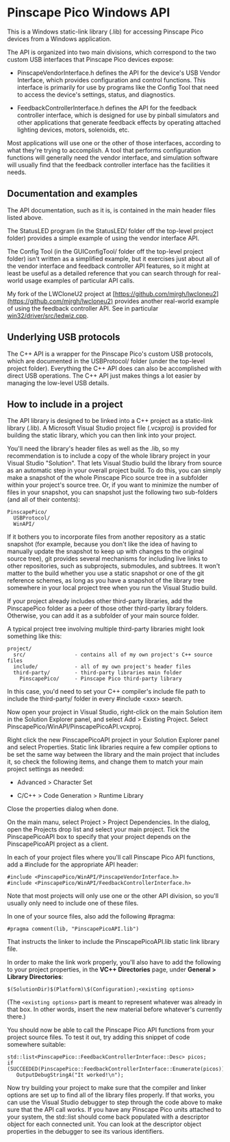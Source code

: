 # Pinscape Pico Windows API

This is a Windows static-link library (.lib) for accessing Pinscape
Pico devices from a Windows application.

The API is organized into two main divisions, which correspond to
the two custom USB interfaces that Pinscape Pico devices expose:

* PinscapeVendorInterface.h defines the API for the device's
  USB Vendor Interface, which provides configuration and control
  functions.  This interface is primarily for use by programs
  like the Config Tool that need to access the device's settings,
  status, and diagnostics.

* FeedbackControllerInterface.h defines the API for the feedback 
  controller interface, which is designed for use by pinball
  simulators and other applications that generate feedback
  effects by operating attached lighting devices, motors,
  solenoids, etc.

Most applications will use one or the other of those interfaces,
according to what they're trying to accomplish.  A tool that performs
configuration functions will generally need the vendor interface, and
simulation software will usually find that the feedback controller
interface has the facilities it needs.

## Documentation and examples

The API documentation, such as it is, is contained in the main
header files listed above.

The StatusLED program (in the StatusLED/ folder off the top-level
project folder) provides a simple example of using the vendor
interface API.

The Config Tool (in the GUIConfigTool/ folder off the top-level
project folder) isn't written as a simplified example, but it
exercises just about all of the vendor interface and feedback
controller API features, so it might at least be useful as a
detailed reference that you can search through for real-world
usage examples of particular API calls.

My fork of the LWCloneU2 project at [https://github.com/mjrgh/lwcloneu2](https://github.com/mjrgh/lwcloneu2)
provides another real-world example of using the feedback controller
API.  See in particular [win32/driver/src/ledwiz.cpp](https://github.com/mjrgh/lwcloneu2/blob/master/win32/driver/src/ledwiz.cpp).


## Underlying USB protocols

The C++ API is a wrapper for the Pinscape Pico's custom USB protocols,
which are documented in the USBProtocol/ folder (under the top-level
project folder).  Everything the C++ API does can also be accomplished
with direct USB operations.  The C++ API just makes things a lot easier
by managing the low-level USB details.


## How to include in a project

The API library is designed to be linked into a C++ project as a
static-link library (.lib).  A Microsoft Visual Studio project
file (.vcxproj) is provided for building the static library, which
you can then link into your project.

You'll need the library's header files as well as the .lib, so my
recommendation is to include a copy of the whole library project in
your Visual Studio "Solution".  That lets Visual Studio build the
library from source as an automatic step in your overall project
build.  To do this, you can simply make a snapshot of the whole
Pinscape Pico source tree in a subfolder within your project's source
tree.  Or, if you want to minimize the number of files in your
snapshot, you can snapshot just the following two sub-folders (and all
of their contents):

```
PinscapePico/
  USBProtocol/
  WinAPI/
```

If it bothers you to incorporate files from another repository as a
static snapshot (for example, because you don't like the idea of
having to manually update the snapshot to keep up with changes to the
original source tree), git provides several mechanisms for including
live links to other repositories, such as subprojects, submodules,
and subtrees.  It won't matter to the build whether you use a static
snapshot or one of the git reference schemes, as long as you have
a snapshot of the library tree somewhere in your local project tree
when you run the Visual Studio build.

If your project already includes other third-party libraries, add the
PinscapePico folder as a peer of those other third-party library
folders.  Otherwise, you can add it as a subfolder of your main
source folder.

A typical project tree involving multiple third-party libraries might
look something like this:

```
project/
  src/                - contains all of my own project's C++ source files
  include/            - all of my own project's header files
  third-party/        - third-party libraries main folder
    PinscapePico/     - Pinscape Pico third-party library
```

In this case, you'd need to set your C++ compiler's include file path to 
include the third-party/ folder in every #include \<xxx\> search.

Now open your project in Visual Studio, right-click on the main Solution
item in the Solution Explorer panel, and select Add > Existing Project.
Select PinscapePico/WinAPI/PinscapePicoAPI.vcxproj.

Right click the new PinscapePicoAPI project in your Solution Explorer
panel and select Properties.  Static link libraries require a few compiler
options to be set the same way between the library and the main project
that includes it, so check the following items, and change them to match
your main project settings as needed:

* Advanced > Character Set

* C/C++ > Code Generation > Runtime Library

Close the properties dialog when done.

On the main manu, select Project > Project Dependencies.  In the dialog,
open the Projects drop list and select your main project.  Tick the 
PinscapePicoAPI box to specify that your project depends on the
PinscapePicoAPI project as a client.

In each of your project files where you'll call Pinscape Pico API
functions, add a #include for the appropriate API header:

```
#include <PinscapePico/WinAPI/PinscapeVendorInterface.h>
#include <PinscapePico/WinAPI/FeedbackControllerInterface.h>
```

Note that most projects will only use one or the other API division,
so you'll usually only need to include one of these files.

In one of your source files, also add the following #pragma:

```
#pragma comment(lib, "PinscapePicoAPI.lib")
```

That instructs the linker to include the PinscapePicoAPI.lib static
link library file.

In order to make the link work properly, you'll also have to add
the following to your project properties, in the **VC++ Directories**
page, under **General > Library Directories**:

```
$(SolutionDir)$(Platform)\$(Configuration);<existing options>
```

(The `<existing options>` part is meant to represent whatever was
already in that box.  In other words, insert the new material
before whatever's currently there.)

You should now be able to call the Pinscape Pico API functions
from your project source files.  To test it out, try adding this
snippet of code somewhere suitable:

```
std::list<PinscapePico::FeedbackControllerInterface::Desc> picos;
if (SUCCEEDED(PinscapePico::FeedbackControllerInterface::Enumerate(picos)))
   OutputDebugStringA("It worked!\n");
```

Now try building your project to make sure that the compiler and linker
options are set up to find all of the library files properly.  If that
works, you can use the Visual Studio debugger to step through the code above
to make sure that the API call works.  If you have any Pinscape Pico units 
attached to your system, the std::list should come back populated with a 
descriptor object for each connected unit.  You can look at the descriptor 
object properties in the debugger to see its various identifiers.

